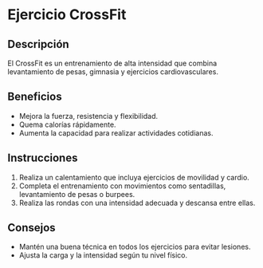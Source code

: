 # Ejercicio CrossFit

## Descripción
El CrossFit es un entrenamiento de alta intensidad que combina levantamiento de pesas, gimnasia y ejercicios cardiovasculares.

## Beneficios
- Mejora la fuerza, resistencia y flexibilidad.
- Quema calorías rápidamente.
- Aumenta la capacidad para realizar actividades cotidianas.

## Instrucciones
1. Realiza un calentamiento que incluya ejercicios de movilidad y cardio.
2. Completa el entrenamiento con movimientos como sentadillas, levantamiento de pesas o burpees.
3. Realiza las rondas con una intensidad adecuada y descansa entre ellas.

## Consejos
- Mantén una buena técnica en todos los ejercicios para evitar lesiones.
- Ajusta la carga y la intensidad según tu nivel físico.
